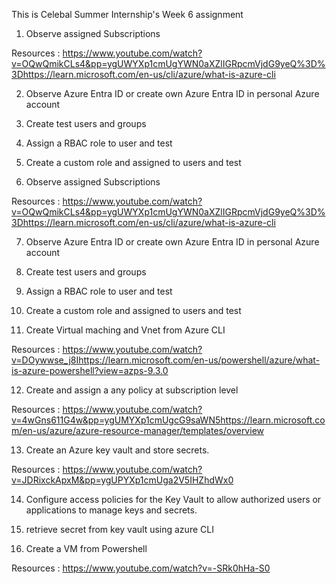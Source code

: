 This is Celebal Summer Internship's Week 6 assignment

1. Observe assigned Subscriptions

Resources :
https://www.youtube.com/watch?v=OQwQmikCLs4&pp=ygUWYXp1cmUgYWN0aXZlIGRpcmVjdG9yeQ%3D%3Dhttps://learn.microsoft.com/en-us/cli/azure/what-is-azure-cli

2. Observe Azure Entra ID or create own Azure Entra ID in personal Azure account

3. Create test users and groups

4. Assign a RBAC role to user and test

5. Create a custom role and assigned to users and test

6. Observe assigned Subscriptions

Resources :
https://www.youtube.com/watch?v=OQwQmikCLs4&pp=ygUWYXp1cmUgYWN0aXZlIGRpcmVjdG9yeQ%3D%3Dhttps://learn.microsoft.com/en-us/cli/azure/what-is-azure-cli

7. Observe Azure Entra ID or create own Azure Entra ID in personal Azure account

8. Create test users and groups

9. Assign a RBAC role to user and test

10. Create a custom role and assigned to users and test

11. Create Virtual maching and Vnet from Azure CLI

Resources :
https://www.youtube.com/watch?v=DOywwse_j8Ihttps://learn.microsoft.com/en-us/powershell/azure/what-is-azure-powershell?view=azps-9.3.0

12. Create and assign a any policy at subscription level

Resources :
https://www.youtube.com/watch?v=4wGns611G4w&pp=ygUMYXp1cmUgcG9saWN5https://learn.microsoft.com/en-us/azure/azure-resource-manager/templates/overview

13. Create an Azure key vault and store secrets.

Resources :
https://www.youtube.com/watch?v=JDRixckApxM&pp=ygUPYXp1cmUga2V5IHZhdWx0

14. Configure access policies for the Key Vault to allow authorized users or applications to manage keys and secrets.

15. retrieve secret from key vault using azure CLI

16. Create a VM from Powershell

Resources :
https://www.youtube.com/watch?v=-SRk0hHa-S0
